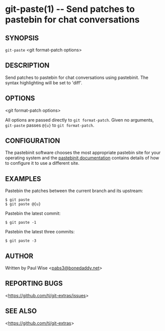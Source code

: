git-paste(1) -- Send patches to pastebin for chat conversations
===============================================================

## SYNOPSIS

`git-paste` &lt;git format-patch options&gt;

## DESCRIPTION

  Send patches to pastebin for chat conversations using pastebinit.
  The syntax highlighting will be set to 'diff'.

## OPTIONS

  &lt;git format-patch options&gt;

  All options are passed directly to `git format-patch`.
  Given no arguments, `git-paste` passes `@{u}` to `git format-patch`.

## CONFIGURATION

  The pastebinit software chooses the most appropriate pastebin site
  for your operating system and the [pastebinit documentation](https://manpages.debian.org/pastebinit)
  contains details of how to configure it to use a different site.

## EXAMPLES

 Pastebin the patches between the current branch and its upstream:

    $ git paste
    $ git paste @{u}

 Pastebin the latest commit:

    $ git paste -1

 Pastebin the latest three commits:

    $ git paste -3

## AUTHOR

Written by Paul Wise &lt;<pabs3@bonedaddy.net>&gt;

## REPORTING BUGS

&lt;<https://github.com/tj/git-extras/issues>&gt;

## SEE ALSO

&lt;<https://github.com/tj/git-extras>&gt;
